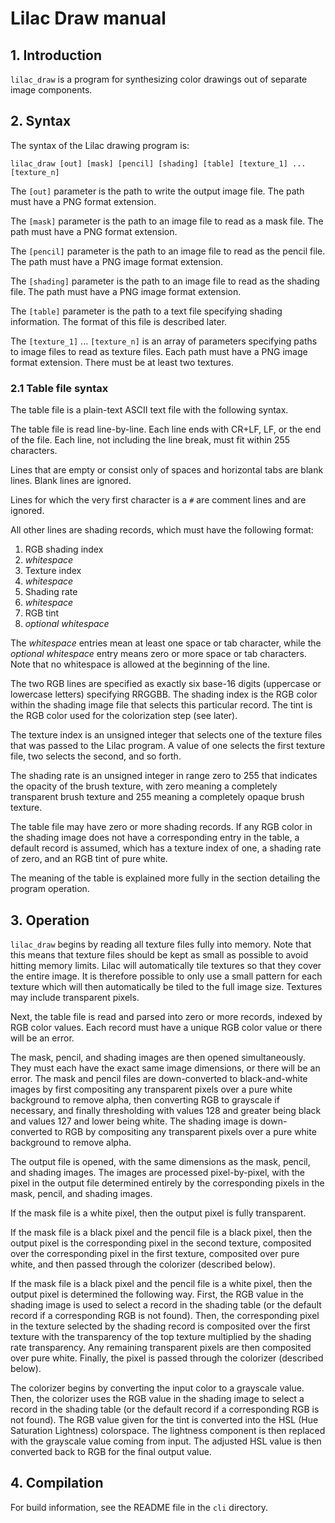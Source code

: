 # Lilac Draw manual

## 1. Introduction

`lilac_draw` is a program for synthesizing color drawings out of separate image components.

## 2. Syntax

The syntax of the Lilac drawing program is:

    lilac_draw [out] [mask] [pencil] [shading] [table] [texture_1] ... [texture_n]

The `[out]` parameter is the path to write the output image file.  The path must have a PNG format extension.

The `[mask]` parameter is the path to an image file to read as a mask file.  The path must have a PNG format extension.

The `[pencil]` parameter is the path to an image file to read as the pencil file.  The path must have a PNG image format extension.

The `[shading]` parameter is the path to an image file to read as the shading file.  The path must have a PNG image format extension.

The `[table]` parameter is the path to a text file specifying shading information.  The format of this file is described later.

The `[texture_1]` ... `[texture_n]` is an array of parameters specifying paths to image files to read as texture files.  Each path must have a PNG image format extension.  There must be at least two textures.

### 2.1 Table file syntax

The table file is a plain-text ASCII text file with the following syntax.

The table file is read line-by-line.  Each line ends with CR+LF, LF, or the end of the file.  Each line, not including the line break, must fit within 255 characters.

Lines that are empty or consist only of spaces and horizontal tabs are blank lines.  Blank lines are ignored.

Lines for which the very first character is a `#` are comment lines and are ignored.

All other lines are shading records, which must have the following format:

1. RGB shading index
2. _whitespace_
3. Texture index
4. _whitespace_
5. Shading rate
6. _whitespace_
7. RGB tint
8. _optional whitespace_

The _whitespace_ entries mean at least one space or tab character, while the _optional whitespace_ entry means zero or more space or tab characters.  Note that no whitespace is allowed at the beginning of the line.

The two RGB lines are specified as exactly six base-16 digits (uppercase or lowercase letters) specifying RRGGBB.  The shading index is the RGB color within the shading image file that selects this particular record.  The tint is the RGB color used for the colorization step (see later).

The texture index is an unsigned integer that selects one of the texture files that was passed to the Lilac program.  A value of one selects the first texture file, two selects the second, and so forth.

The shading rate is an unsigned integer in range zero to 255 that indicates the opacity of the brush texture, with zero meaning a completely transparent brush texture and 255 meaning a completely opaque brush texture.

The table file may have zero or more shading records.  If any RGB color in the shading image does not have a corresponding entry in the table, a default record is assumed, which has a texture index of one, a shading rate of zero, and an RGB tint of pure white.

The meaning of the table is explained more fully in the section detailing the program operation.

## 3. Operation

`lilac_draw` begins by reading all texture files fully into memory.  Note that this means that texture files should be kept as small as possible to avoid hitting memory limits.  Lilac will automatically tile textures so that they cover the entire image.  It is therefore possible to only use a small pattern for each texture which will then automatically be tiled to the full image size.  Textures may include transparent pixels.

Next, the table file is read and parsed into zero or more records, indexed by RGB color values.  Each record must have a unique RGB color value or there will be an error.

The mask, pencil, and shading images are then opened simultaneously.  They must each have the exact same image dimensions, or there will be an error.  The mask and pencil files are down-converted to black-and-white images by first compositing any transparent pixels over a pure white background to remove alpha, then converting RGB to grayscale if necessary, and finally thresholding with values 128 and greater being black and values 127 and lower being white.  The shading image is down-converted to RGB by compositing any transparent pixels over a pure white background to remove alpha.

The output file is opened, with the same dimensions as the mask, pencil, and shading images.  The images are processed pixel-by-pixel, with the pixel in the output file determined entirely by the corresponding pixels in the mask, pencil, and shading images.

If the mask file is a white pixel, then the output pixel is fully transparent.

If the mask file is a black pixel and the pencil file is a black pixel, then the output pixel is the corresponding pixel in the second texture, composited over the corresponding pixel in the first texture, composited over pure white, and then passed through the colorizer (described below).

If the mask file is a black pixel and the pencil file is a white pixel, then the output pixel is determined the following way.  First, the RGB value in the shading image is used to select a record in the shading table (or the default record if a corresponding RGB is not found).  Then, the corresponding pixel in the texture selected by the shading record is composited over the first texture with the transparency of the top texture multiplied by the shading rate transparency.  Any remaining transparent pixels are then composited over pure white.  Finally, the pixel is passed through the colorizer (described below).

The colorizer begins by converting the input color to a grayscale value.  Then, the colorizer uses the RGB value in the shading image to select a record in the shading table (or the default record if a corresponding RGB is not found).  The RGB value given for the tint is converted into the HSL (Hue Saturation Lightness) colorspace.  The lightness component is then replaced with the grayscale value coming from input.  The adjusted HSL value is then converted back to RGB for the final output value.

## 4. Compilation

For build information, see the README file in the `cli` directory.
